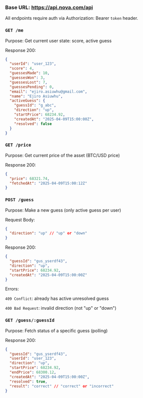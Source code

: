 ### Base URL: https://api.nova.com/api

All endpoints require auth via Authorization: Bearer `token` header.

### `GET /me`

Purpose: Get current user state: score, active guess

Response 200:

```json
{
  "userId": "user_123",
  "score": 4,
  "guessesMade": 10,
  "guessesWon": 3,
  "guessesLost": 7,
  "guessesPending": 0,
  "email": "ejiro.asiuwhu@gmail.com",
  "name": "Ejiro Asiuwhu",
  "activeGuess": {
    "guessId": "g_abc",
    "direction": "up",
    "startPrice": 68234.92,
    "createdAt": "2025-04-09T15:00:00Z",
    "resolved": false
  }
}
```

### `GET /price`

Purpose: Get current price of the asset (BTC/USD price)

Response 200:

```json
{
  "price": 68321.74,
  "fetchedAt": "2025-04-09T15:00:12Z"
}
```

### `POST /guess`

Purpose: Make a new guess (only active guess per user)

Request Body:

```json
{
  "direction": "up" // "up" or "down"
}
```

Response 200:

```json
{
  "guessId": "gus_yserdf43",
  "direction": "up",
  "startPrice": 68234.92,
  "createdAt": "2025-04-09T15:00:00Z"
}
```

Errors:

`409 Conflict`: already has active unresolved guess

`400 Bad Request`: invalid direction (not "up" or "down")

### `GET /guess/:guessId`

Purpose: Fetch status of a specific guess (polling)

Response 200:

```json
{
  "guessId": "gus_yserdf43",
  "userId": "user_123",
  "direction": "up",
  "startPrice": 68234.92,
  "endPrice": 68300.12,
  "createdAt": "2025-04-09T15:00:00Z",
  "resolved": true,
  "result": "correct" // "correct" or "incorrect"
}
```
